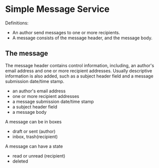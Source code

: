 Simple Message Service
======================

Definitions:

- An author send messages to one or more recipients.
- A message consists of the message header, and the message body.

The message
-----------

The message header contains control information, including, an author's email address and one or more recipient addresses. Usually descriptive information is also added, such as a subject header field and a message submission date/time stamp. 

- an author's email address
- one or more recipient addresses
- a message submission date/time stamp
- a subject header field
- a message body

A message can be in boxes

- draft or sent (author)
- inbox, trash(recipient)

A message can have a state

- read or unread (recipient)
- deleted
